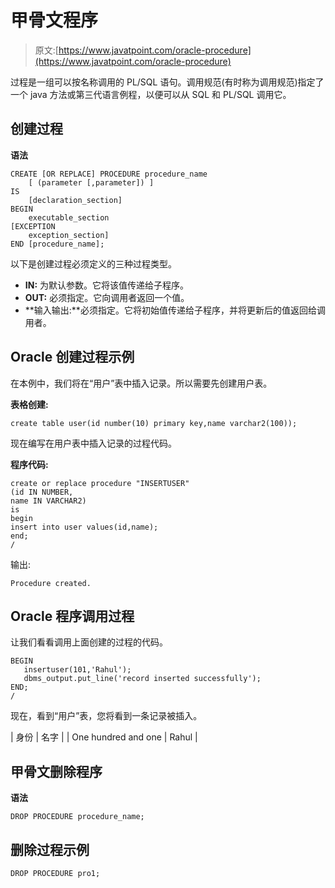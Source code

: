 # 甲骨文程序

> 原文:[https://www.javatpoint.com/oracle-procedure](https://www.javatpoint.com/oracle-procedure)

过程是一组可以按名称调用的 PL/SQL 语句。调用规范(有时称为调用规范)指定了一个 java 方法或第三代语言例程，以便可以从 SQL 和 PL/SQL 调用它。

## 创建过程

**语法**

```
CREATE [OR REPLACE] PROCEDURE procedure_name
    [ (parameter [,parameter]) ]
IS
    [declaration_section]
BEGIN
    executable_section
[EXCEPTION
    exception_section]
END [procedure_name];

```

以下是创建过程必须定义的三种过程类型。

*   **IN:** 为默认参数。它将该值传递给子程序。
*   **OUT:** 必须指定。它向调用者返回一个值。
*   **输入输出:**必须指定。它将初始值传递给子程序，并将更新后的值返回给调用者。

## Oracle 创建过程示例

在本例中，我们将在“用户”表中插入记录。所以需要先创建用户表。

**表格创建:**

```
create table user(id number(10) primary key,name varchar2(100));

```

现在编写在用户表中插入记录的过程代码。

**程序代码:**

```
create or replace procedure "INSERTUSER"  
(id IN NUMBER,  
name IN VARCHAR2)  
is  
begin  
insert into user values(id,name);  
end;  
/     

```

输出:

```
Procedure created.

```

## Oracle 程序调用过程

让我们看看调用上面创建的过程的代码。

```
BEGIN  
   insertuser(101,'Rahul');
   dbms_output.put_line('record inserted successfully');  
END;  
/  

```

现在，看到“用户”表，您将看到一条记录被插入。

| 身份 | 名字 |
| One hundred and one | Rahul |

## 甲骨文删除程序

**语法**

```
DROP PROCEDURE procedure_name; 

```

## 删除过程示例

```
DROP PROCEDURE pro1;

```